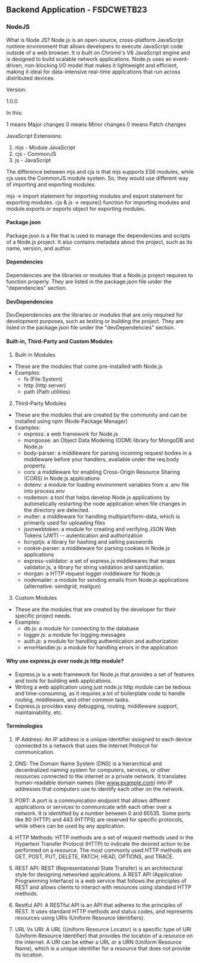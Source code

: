 ## Backend Application - FSDCWETB23

### NodeJS

What is Node JS?
Node.js is an open-source, cross-platform JavaScript runtime environment that allows developers to execute JavaScript code outside of a web browser.
It is built on Chrome's V8 JavaScript engine and is designed to build scalable network applications.
Node.js uses an event-driven, non-blocking I/O model that makes it lightweight and efficient, making it ideal for data-intensive real-time applications that run across distributed devices.

Version:

1.0.0

In this:

1 means Major changes
0 means Minor changes
0 means Patch changes

JavaScript Extensions:

1. mjs - Module JavaScript
2. cjs - CommonJS
3. js - JavaScript

The difference between mjs and cjs is that mjs supports ES6 modules, while cjs uses the CommonJS module system.
So, they would use different way of importing and exporting modules.

mjs -> import statement for importing modules and export statement for exporting modules.
cjs & js -> require() function for importing modules and module.exports or exports object for exporting modules.

#### Package.json

Package.json is a file that is used to manage the dependencies and scripts of a Node.js project. It also contains metadata about the project, such as its name, version, and author.

#### Dependencies

Dependencies are the libraries or modules that a Node.js project requires to function properly. They are listed in the package.json file under the "dependencies" section.

#### DevDependencies

DevDependencies are the libraries or modules that are only required for development purposes, such as testing or building the project. They are listed in the package.json file under the "devDependencies" section.

#### Built-in, Third-Party and Custom Modules

1. Built-in Modules

- These are the modules that come pre-installed with Node.js
- Examples:
  - fs (File System)
  - http (http server)
  - path (Path utilities)

2. Third-Party Modules

- These are the modules that are created by the community and can be installed using npm (Node Package Manager)
- Examples:
  - express: a web framework for Node.js
  - mongoose: an Object Data Modeling (ODM) library for MongoDB and Node.js
  - body-parser: a middleware for parsing incoming request bodies in a middleware before your handlers, available under the req.body property.
  - cors: a middleware for enabling Cross-Origin Resource Sharing (CORS) in Node.js applications
  - dotenv: a module for loading environment variables from a .env file into process.env
  - nodemon: a tool that helps develop Node.js applications by automatically restarting the node application when file changes in the directory are detected.
  - multer: a middleware for handling multipart/form-data, which is primarily used for uploading files
  - jsonwebtoken: a module for creating and verifying JSON Web Tokens (JWT) -- autentication and authorization
  - bcryptjs: a library for hashing and salting passwords
  - cookie-parser: a middleware for parsing cookies in Node.js applications
  - express-validator: a set of express.js middlewares that wraps validator.js, a library for string validation and sanitization.
  - morgan: a HTTP request logger middleware for Node.js
  - nodemailer: a module for sending emails from Node.js applications (alternative: sendgrid, mailgun)

3. Custom Modules

- These are the modules that are created by the developer for their specific project needs.
- Examples:
  - db.js: a module for connecting to the database
  - logger.js: a module for logging messages
  - auth.js: a module for handling authentication and authorization
  - errorHandler.js: a module for handling errors in the application

#### Why use express.js over node.js http module?

- Express.js is a web framework for Node.js that provides a set of features and tools for building web applications.
- Writing a web application using just node.js http module can be tedious and time-consuming, as it requires a lot of boilerplate code to handle routing, middleware, and other common tasks.
- Express.js provides easy debugging, routing, middleware support, maintainability, etc.

#### Terminologies

1. IP Address: An IP address is a unique identifier assigned to each device connected to a network that uses the Internet Protocol for communication.

2. DNS: The Domain Name System (DNS) is a hierarchical and decentralized naming system for computers, services, or other resources connected to the internet or a private network. It translates human-readable domain names (like www.example.com) into IP addresses that computers use to identify each other on the network.

3. PORT: A port is a communication endpoint that allows different applications or services to communicate with each other over a network. It is identified by a number between 0 and 65535. Some ports like 80 (HTTP) and 443 (HTTPS) are reserved for specific protocols, while others can be used by any application.

4. HTTP Methods: HTTP methods are a set of request methods used in the Hypertext Transfer Protocol (HTTP) to indicate the desired action to be performed on a resource. The most commonly used HTTP methods are GET, POST, PUT, DELETE, PATCH, HEAD, OPTIONS, and TRACE.

5. REST API: REST (Representational State Transfer) is an architectural style for designing networked applications. A REST API (Application Programming Interface) is a web service that follows the principles of REST and allows clients to interact with resources using standard HTTP methods.

6. Restful API: A RESTful API is an API that adheres to the principles of REST. It uses standard HTTP methods and status codes, and represents resources using URIs (Uniform Resource Identifiers).

7. URL Vs URI: A URL (Uniform Resource Locator) is a specific type of URI (Uniform Resource Identifier) that provides the location of a resource on the internet. A URI can be either a URL or a URN (Uniform Resource Name), which is a unique identifier for a resource that does not provide its location.
